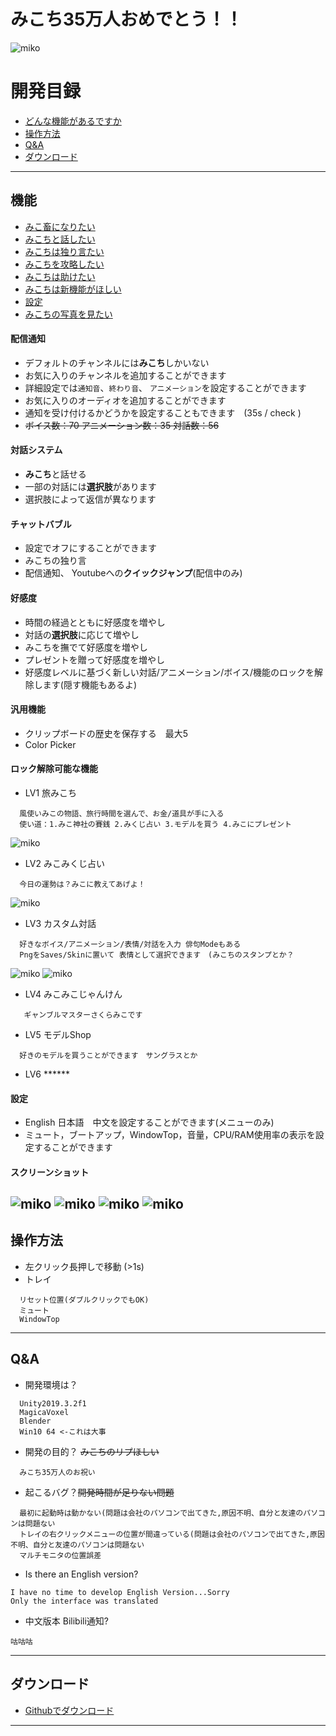 みこち35万人おめでとう！！
===========================
![](/Pics/t.png "miko")

# 開発目録
* [どんな機能があるですか](#機能)
* [操作方法](#操作方法)
* [Q&A](#qa)
* [ダウンロード](#ダウンロード)
------
## 機能
* [みこ畜になりたい](#配信通知)
* [みこちと話したい](#対話システム)
* [みこちは独り言たい](#チャットバブル)
* [みこちを攻略したい](#好感度)
* [みこちは助けたい](#汎用機能)
* [みこちは新機能がほしい](#ロック解除可能な機能)
* [設定](#設定)
* [みこちの写真を見たい](#スクリーンショット)
#### 配信通知
* デフォルトのチャンネルには**みこち**しかいない
* お気に入りのチャンネルを追加することができます
* 詳細設定では`通知音`、`終わり音`、 `アニメーション`を設定することができます 
* お気に入りのオーディオを追加することができます
* 通知を受け付けるかどうかを設定することもできます　(35s / check )
* ~~ボイス数：70 アニメーション数：35 対話数：56~~
#### 対話システム
* **みこち**と話せる
* 一部の対話には**選択肢**があります
* 選択肢によって返信が異なります
#### チャットバブル
* 設定でオフにすることができます
* みこちの独り言
* 配信通知、 Youtubeへの**クイックジャンプ**(配信中のみ)
#### 好感度
* 時間の経過とともに好感度を増やし
* 対話の**選択肢**に応じて増やし
* みこちを撫でて好感度を増やし
* プレゼントを贈って好感度を増やし
* 好感度レベルに基づく新しい対話/アニメーション/ボイス/機能のロックを解除します(隠す機能もあるよ)
#### 汎用機能
* クリップボードの歴史を保存する　最大5
* Color Picker
#### ロック解除可能な機能
* LV1 旅みこち
```
  風使いみこの物語、旅行時間を選んで、お金/道具が手に入る
  使い道：1.みこ神社の賽銭 2.みくじ占い 3.モデルを買う 4.みこにプレゼント
```
![](/Pics/tra.png "miko")
* LV2 みこみくじ占い 
```
  今日の運勢は？みこに教えてあげよ！
```
  ![](/Pics/zp.png "miko")
* LV3 カスタム対話
```
  好きなボイス/アニメーション/表情/対話を入力 俳句Modeもある
  PngをSaves/Skinに置いて 表情として選択できます　(みこちのスタンプとか？
```
![](/Pics/haiku.png "miko")
![](/Pics/custom.gif "miko")   
* LV4 みこみこじゃんけん
```
   ギャンブルマスターさくらみこです
```
* LV5 モデルShop
```
  好きのモデルを買うことができます　サングラスとか
```
* LV6 ****** 
#### 設定
* English 日本語　中文を設定することができます(メニューのみ)
* ミュート，ブートアップ，WindowTop，音量，CPU/RAM使用率の表示を設定することができます
#### スクリーンショット
![](/Pics/ks.gif "miko")
![](/Pics/d.png "miko")
![](/Pics/ks.png "miko")
![](/Pics/detail.png "miko")
------
## 操作方法
* 左クリック長押しで移動 (>1s)
* トレイ
```
  リセット位置(ダブルクリックでもOK)
  ミュート
  WindowTop
```
------
## Q&A
* 開発環境は？
```
  Unity2019.3.2f1
  MagicaVoxel
  Blender
  Win10 64 <-これは大事
```
* 開発の目的？  ~~みこちのリプほしい~~
```
  みこち35万人のお祝い
```
* 起こるバグ？~~開発時間が足りない問題~~
```
  最初に起動時は動かない(問題は会社のパソコンで出てきた,原因不明、自分と友達のパソコンは問題ない
  トレイの右クリックメニューの位置が間違っている(問題は会社のパソコンで出てきた,原因不明、自分と友達のパソコンは問題ない
  マルチモニタの位置誤差
```
* Is there an English version?
```
I have no time to develop English Version...Sorry
Only the interface was translated
```
* 中文版本 Bilibili通知?
```
咕咕咕
```
------
## ダウンロード
* [Githubでダウンロード]
------

[Githubでダウンロード]:https://github.com/KizunaAIchan/MikoPeto/releases "Githubでダウンロード"
